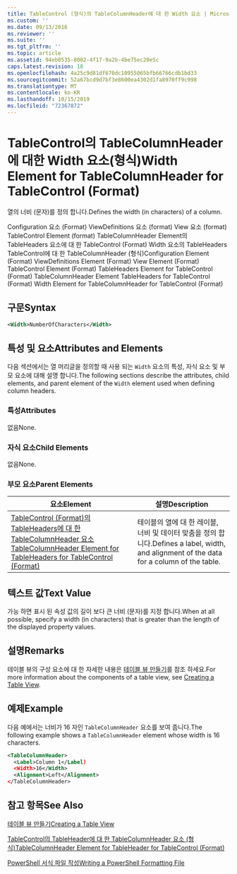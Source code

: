 ```yaml
---
title: TableControl (형식)의 TableColumnHeader에 대 한 Width 요소 | Microsoft Docs
ms.custom: ''
ms.date: 09/13/2016
ms.reviewer: ''
ms.suite: ''
ms.tgt_pltfrm: ''
ms.topic: article
ms.assetid: 94eb0535-8002-4f17-9a2b-4be75ec20e5c
caps.latest.revision: 18
ms.openlocfilehash: 4a25c9d81df670dc10955065bfb66766cdb1bd33
ms.sourcegitcommit: 52a67bcd9d7bf3e8600ea4302d1fa8970ff9c998
ms.translationtype: MT
ms.contentlocale: ko-KR
ms.lasthandoff: 10/15/2019
ms.locfileid: "72367872"
---
```

# <a name="width-element-for-tablecolumnheader-for-tablecontrol-format"></a><span data-ttu-id="a02dc-102">TableControl의 TableColumnHeader에 대한 Width 요소(형식)</span><span class="sxs-lookup"><span data-stu-id="a02dc-102">Width Element for TableColumnHeader for TableControl (Format)</span></span>

<span data-ttu-id="a02dc-103">열의 너비 (문자)를 정의 합니다.</span><span class="sxs-lookup"><span data-stu-id="a02dc-103">Defines the width (in characters) of a column.</span></span>

<span data-ttu-id="a02dc-104">Configuration 요소 (Format) ViewDefinitions 요소 (format) View 요소 (format) TableControl Element (format) TableColumnHeader Element의 TableHeaders 요소에 대 한 TableControl (Format) Width 요소의 TableHeaders TableControl에 대 한 TableColumnHeader (형식)</span><span class="sxs-lookup"><span data-stu-id="a02dc-104">Configuration Element (Format) ViewDefinitions Element (Format) View Element (Format) TableControl Element (Format) TableHeaders Element for TableControl (Format) TableColumnHeader Element TableHeaders for TableControl (Format) Width Element for TableColumnHeader for TableControl (Format)</span></span>

## <a name="syntax"></a><span data-ttu-id="a02dc-105">구문</span><span class="sxs-lookup"><span data-stu-id="a02dc-105">Syntax</span></span>

```xml
<Width>NumberOfCharacters</Width>
```

## <a name="attributes-and-elements"></a><span data-ttu-id="a02dc-106">특성 및 요소</span><span class="sxs-lookup"><span data-stu-id="a02dc-106">Attributes and Elements</span></span>

<span data-ttu-id="a02dc-107">다음 섹션에서는 열 머리글을 정의할 때 사용 되는 `Width` 요소의 특성, 자식 요소 및 부모 요소에 대해 설명 합니다.</span><span class="sxs-lookup"><span data-stu-id="a02dc-107">The following sections describe the attributes, child elements, and parent element of the `Width` element used when defining column headers.</span></span>

### <a name="attributes"></a><span data-ttu-id="a02dc-108">특성</span><span class="sxs-lookup"><span data-stu-id="a02dc-108">Attributes</span></span>

<span data-ttu-id="a02dc-109">없음</span><span class="sxs-lookup"><span data-stu-id="a02dc-109">None.</span></span>

### <a name="child-elements"></a><span data-ttu-id="a02dc-110">자식 요소</span><span class="sxs-lookup"><span data-stu-id="a02dc-110">Child Elements</span></span>

<span data-ttu-id="a02dc-111">없음</span><span class="sxs-lookup"><span data-stu-id="a02dc-111">None.</span></span>

### <a name="parent-elements"></a><span data-ttu-id="a02dc-112">부모 요소</span><span class="sxs-lookup"><span data-stu-id="a02dc-112">Parent Elements</span></span>

|<span data-ttu-id="a02dc-113">요소</span><span class="sxs-lookup"><span data-stu-id="a02dc-113">Element</span></span>|<span data-ttu-id="a02dc-114">설명</span><span class="sxs-lookup"><span data-stu-id="a02dc-114">Description</span></span>|
|-------------|-----------------|
|[<span data-ttu-id="a02dc-115">TableControl (Format)의 TableHeaders에 대 한 TableColumnHeader 요소</span><span class="sxs-lookup"><span data-stu-id="a02dc-115">TableColumnHeader Element for TableHeaders for TableControl (Format)</span></span>](./tablecolumnheader-element-format.md)|<span data-ttu-id="a02dc-116">테이블의 열에 대 한 레이블, 너비 및 데이터 맞춤을 정의 합니다.</span><span class="sxs-lookup"><span data-stu-id="a02dc-116">Defines a label, width, and alignment of the data for a column of the table.</span></span>|

## <a name="text-value"></a><span data-ttu-id="a02dc-117">텍스트 값</span><span class="sxs-lookup"><span data-stu-id="a02dc-117">Text Value</span></span>

<span data-ttu-id="a02dc-118">가능 하면 표시 된 속성 값의 길이 보다 큰 너비 (문자)를 지정 합니다.</span><span class="sxs-lookup"><span data-stu-id="a02dc-118">When at all possible, specify a width (in characters) that is greater than the length of the displayed property values.</span></span>

## <a name="remarks"></a><span data-ttu-id="a02dc-119">설명</span><span class="sxs-lookup"><span data-stu-id="a02dc-119">Remarks</span></span>

<span data-ttu-id="a02dc-120">테이블 뷰의 구성 요소에 대 한 자세한 내용은 [테이블 뷰 만들기](./creating-a-table-view.md)를 참조 하세요.</span><span class="sxs-lookup"><span data-stu-id="a02dc-120">For more information about the components of a table view, see [Creating a Table View](./creating-a-table-view.md).</span></span>

## <a name="example"></a><span data-ttu-id="a02dc-121">예제</span><span class="sxs-lookup"><span data-stu-id="a02dc-121">Example</span></span>

<span data-ttu-id="a02dc-122">다음 예에서는 너비가 16 자인 `TableColumnHeader` 요소를 보여 줍니다.</span><span class="sxs-lookup"><span data-stu-id="a02dc-122">The following example shows a `TableColumnHeader` element whose width is 16 characters.</span></span>

```xml
<TableColumnHeader>
  <Label>Column 1</Label)
  <Width>16</Width>
  <Alignment>Left</Alignment>
</TableColumnHeader>
```

## <a name="see-also"></a><span data-ttu-id="a02dc-123">참고 항목</span><span class="sxs-lookup"><span data-stu-id="a02dc-123">See Also</span></span>

[<span data-ttu-id="a02dc-124">테이블 뷰 만들기</span><span class="sxs-lookup"><span data-stu-id="a02dc-124">Creating a Table View</span></span>](./creating-a-table-view.md)

[<span data-ttu-id="a02dc-125">TableControl의 TableHeader에 대 한 TableColumnHeader 요소 (형식)</span><span class="sxs-lookup"><span data-stu-id="a02dc-125">TableColumnHeader Element for TableHeader for TableControl (Format)</span></span>](./tablecolumnheader-element-format.md)

[<span data-ttu-id="a02dc-126">PowerShell 서식 파일 작성</span><span class="sxs-lookup"><span data-stu-id="a02dc-126">Writing a PowerShell Formatting File</span></span>](./writing-a-powershell-formatting-file.md)
